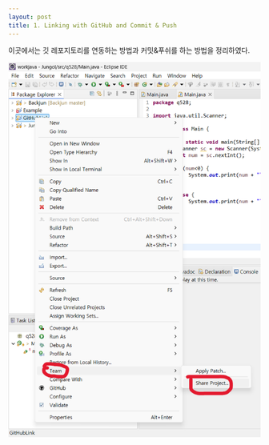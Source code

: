 ```yaml
---
layout: post
title: 1. Linking with GitHub and Commit & Push
---
```


<p>이곳에서는 깃 레포지토리를 연동하는 방법과 커밋&푸쉬를 하는 방법을 정리하였다.</p>

<img src="/사진들/깃허브연동/깃허브연동1.png" alt="alt text" />